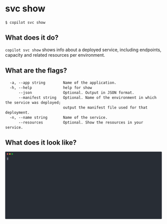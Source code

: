 # svc show
```console
$ copilot svc show
```

## What does it do?

`copilot svc show` shows info about a deployed service, including endpoints, capacity and related resources per environment.

## What are the flags?

```
  -a, --app string        Name of the application.
  -h, --help              help for show
      --json              Optional. Output in JSON format.
      --manifest string   Optional. Name of the environment in which the service was deployed;
                          output the manifest file used for that deployment.
  -n, --name string       Name of the service.
      --resources         Optional. Show the resources in your service.
```

## What does it look like?

![Running copilot svc show](https://raw.githubusercontent.com/kohidave/copilot-demos/master/svc-show.svg?sanitize=true)